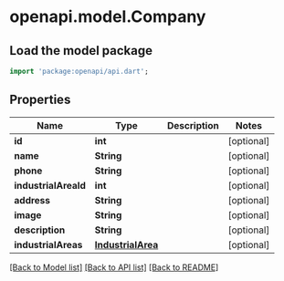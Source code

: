 # openapi.model.Company

## Load the model package
```dart
import 'package:openapi/api.dart';
```

## Properties
Name | Type | Description | Notes
------------ | ------------- | ------------- | -------------
**id** | **int** |  | [optional] 
**name** | **String** |  | [optional] 
**phone** | **String** |  | [optional] 
**industrialAreaId** | **int** |  | [optional] 
**address** | **String** |  | [optional] 
**image** | **String** |  | [optional] 
**description** | **String** |  | [optional] 
**industrialAreas** | [**IndustrialArea**](IndustrialArea.md) |  | [optional] 

[[Back to Model list]](../README.md#documentation-for-models) [[Back to API list]](../README.md#documentation-for-api-endpoints) [[Back to README]](../README.md)



